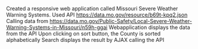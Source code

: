 Created a responsive web application called Missouri Severe Weather Warning Systems.
Used API https://data.mo.gov/resource/b69t-kpq2.json
Calling data from https://data.mo.gov/Public-Safety/Local-Severe-Weather-Warning-Systems-in-Missouri/n59h-ggai
Webapplication displays the data from the API
Upon clicking on sort button, the County is sorted alphabetically
Search displays the result by AJAX calling the API
